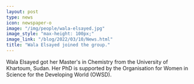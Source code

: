 ```yaml
---
layout: post
type: news
icon: newspaper-o
image: "/img/people/wala-elsayed.jpg" 
image_style: "max-height: 100px;"
image_link: "/blog/2022/03/10/News.html"
title: "Wala Elsayed joined the group."
---
```


Wala Elsayed got her Master's in Chemistry from the University of Khartoum, Sudan. 
Her PhD is supported by the Organisation for Women in Science for the Developing World (OWSD).
